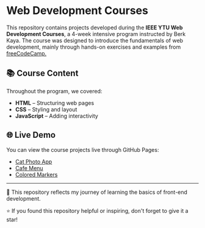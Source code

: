 # Web Development Courses  

This repository contains projects developed during the **IEEE YTU Web Development Courses**, a 4-week intensive program instructed by Berk Kaya. The course was designed to introduce the fundamentals of web development, mainly through hands-on exercises and examples from <a href="https://www.freecodecamp.org/learn/2022/responsive-web-design" target="_blank">freeCodeCamp.</a>  

## 📚 Course Content  
Throughout the program, we covered:  
- **HTML** – Structuring web pages  
- **CSS** – Styling and layout  
- **JavaScript** – Adding interactivity  


## 🌐 Live Demo  
You can view the course projects live through GitHub Pages:  
- <a href="https://busragizemyilmaz.github.io/WebDevelopmentCourses/1-CatPhotoApp/CatPhotoApp.html" target="_blank">Cat Photo App</a>
- <a href="https://busragizemyilmaz.github.io/WebDevelopmentCourses/2-CafeMenu/CafeMenu.html" target="_blank">Cafe Menu</a>
- <a href="https://busragizemyilmaz.github.io/WebDevelopmentCourses/3-ColoredMarkers/ColoredMarkers.html" target="_blank">Colored Markers</a>

---

🚀 This repository reflects my journey of learning the basics of front-end development. 

⭐ If you found this repository helpful or inspiring, don't forget to give it a star!  
